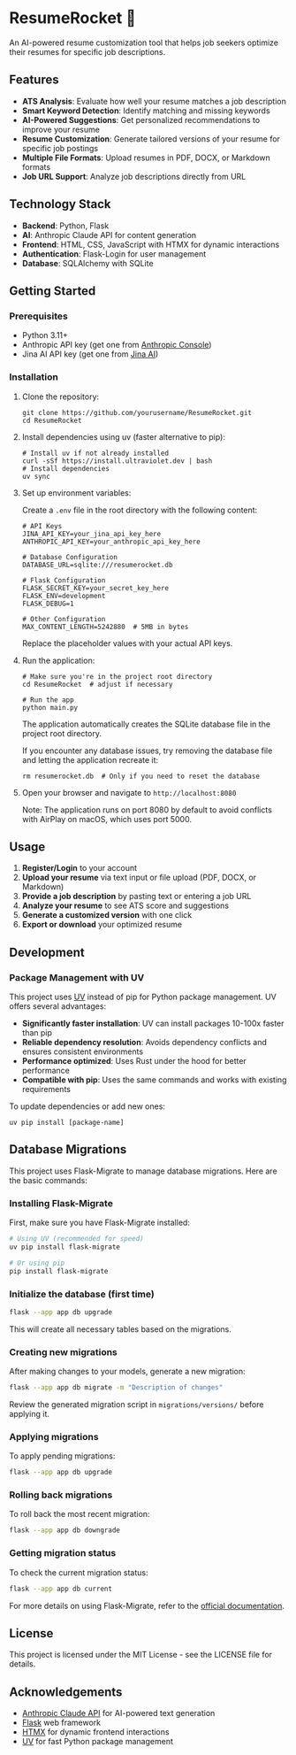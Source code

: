 # ResumeRocket 🚀

An AI-powered resume customization tool that helps job seekers optimize their resumes for specific job descriptions.

## Features

- **ATS Analysis**: Evaluate how well your resume matches a job description
- **Smart Keyword Detection**: Identify matching and missing keywords 
- **AI-Powered Suggestions**: Get personalized recommendations to improve your resume
- **Resume Customization**: Generate tailored versions of your resume for specific job postings
- **Multiple File Formats**: Upload resumes in PDF, DOCX, or Markdown formats
- **Job URL Support**: Analyze job descriptions directly from URL

## Technology Stack

- **Backend**: Python, Flask
- **AI**: Anthropic Claude API for content generation
- **Frontend**: HTML, CSS, JavaScript with HTMX for dynamic interactions
- **Authentication**: Flask-Login for user management
- **Database**: SQLAlchemy with SQLite

## Getting Started

### Prerequisites

- Python 3.11+
- Anthropic API key (get one from [Anthropic Console](https://console.anthropic.com/))
- Jina AI API key (get one from [Jina AI](https://jina.ai/))

### Installation

1. Clone the repository:
   ```
   git clone https://github.com/yourusername/ResumeRocket.git
   cd ResumeRocket
   ```

2. Install dependencies using uv (faster alternative to pip):
   ```
   # Install uv if not already installed
   curl -sSf https://install.ultraviolet.dev | bash
   # Install dependencies
   uv sync
   ```

3. Set up environment variables:
   
   Create a `.env` file in the root directory with the following content:
   ```
   # API Keys
   JINA_API_KEY=your_jina_api_key_here
   ANTHROPIC_API_KEY=your_anthropic_api_key_here

   # Database Configuration
   DATABASE_URL=sqlite:///resumerocket.db

   # Flask Configuration
   FLASK_SECRET_KEY=your_secret_key_here
   FLASK_ENV=development
   FLASK_DEBUG=1

   # Other Configuration
   MAX_CONTENT_LENGTH=5242880  # 5MB in bytes
   ```
   
   Replace the placeholder values with your actual API keys.

4. Run the application:
   ```
   # Make sure you're in the project root directory
   cd ResumeRocket  # adjust if necessary
   
   # Run the app
   python main.py
   ```
   
   The application automatically creates the SQLite database file in the project root directory.
   
   If you encounter any database issues, try removing the database file and letting the application recreate it:
   ```
   rm resumerocket.db  # Only if you need to reset the database
   ```

5. Open your browser and navigate to `http://localhost:8080`

   Note: The application runs on port 8080 by default to avoid conflicts with AirPlay on macOS, which uses port 5000.

## Usage

1. **Register/Login** to your account
2. **Upload your resume** via text input or file upload (PDF, DOCX, or Markdown)
3. **Provide a job description** by pasting text or entering a job URL
4. **Analyze your resume** to see ATS score and suggestions
5. **Generate a customized version** with one click
6. **Export or download** your optimized resume

## Development

### Package Management with UV

This project uses [UV](https://github.com/astral-sh/uv) instead of pip for Python package management. UV offers several advantages:

- **Significantly faster installation**: UV can install packages 10-100x faster than pip
- **Reliable dependency resolution**: Avoids dependency conflicts and ensures consistent environments
- **Performance optimized**: Uses Rust under the hood for better performance
- **Compatible with pip**: Uses the same commands and works with existing requirements

To update dependencies or add new ones:
```
uv pip install [package-name]
```

## Database Migrations

This project uses Flask-Migrate to manage database migrations. Here are the basic commands:

### Installing Flask-Migrate

First, make sure you have Flask-Migrate installed:

```bash
# Using UV (recommended for speed)
uv pip install flask-migrate

# Or using pip
pip install flask-migrate
```

### Initialize the database (first time)

```bash
flask --app app db upgrade
```

This will create all necessary tables based on the migrations.

### Creating new migrations

After making changes to your models, generate a new migration:

```bash
flask --app app db migrate -m "Description of changes"
```

Review the generated migration script in `migrations/versions/` before applying it.

### Applying migrations

To apply pending migrations:

```bash
flask --app app db upgrade
```

### Rolling back migrations

To roll back the most recent migration:

```bash
flask --app app db downgrade
```

### Getting migration status

To check the current migration status:

```bash
flask --app app db current
```

For more details on using Flask-Migrate, refer to the [official documentation](https://flask-migrate.readthedocs.io/).

## License

This project is licensed under the MIT License - see the LICENSE file for details.

## Acknowledgements

- [Anthropic Claude API](https://www.anthropic.com/) for AI-powered text generation
- [Flask](https://flask.palletsprojects.com/) web framework
- [HTMX](https://htmx.org/) for dynamic frontend interactions
- [UV](https://github.com/astral-sh/uv) for fast Python package management